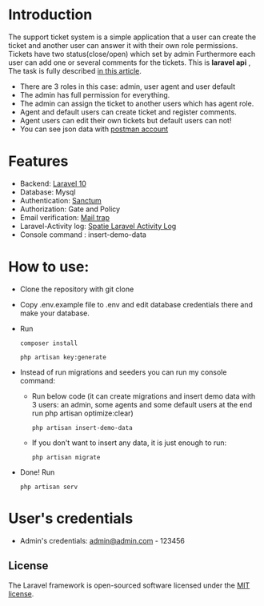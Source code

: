 # Introduction

The support ticket system is a simple application that a user can create the ticket and another user can answer it with their own role permissions. Tickets have two status(close/open) which set by admin
Furthermore each user can add one or several comments for the tickets.
This is **laravel api** , The task is fully described [in this article](https://laraveldaily.com/post/demo-project-laravel-support-ticket-system).

- There are 3 roles in this case: admin, user agent and user default 
- The admin has full permission for everything.
- The admin can assign the ticket to another users which has agent role.
- Agent and default users can create ticket and register comments.
- Agent users can edit their own tickets but default users can not!
- You can see json data with [postman account](https://www.postman.com/blue-crater-7468/workspace/support-ticket)

# Features
- Backend: [Laravel 10](https://laravel.com/docs/10.x/installation)
- Database: Mysql
- Authentication: [Sanctum](https://laravel.com/docs/10.x/sanctum)
- Authorization: Gate and Policy
- Email verification: [Mail trap](https://mailtrap.io) 
- Laravel-Activity log: [Spatie Laravel Activity Log](https://github.com/spatie/laravel-activitylog)
- Console command : insert-demo-data

# How to use:
- Clone the repository with git clone
- Copy .env.example file to .env and edit database credentials there and make your database.
- Run
  ```
  composer install
  ```

  ```
  php artisan key:generate
  ```


- Instead of run migrations and seeders you can run my console command:
    - Run below code (it can create migrations and insert demo data with 3 users: an admin, some agents and some default users at the end run php artisan optimize:clear)
      ``` 
      php artisan insert-demo-data
      ```
    - If you don't want to insert any data, it is just enough to run:
      ``` 
      php artisan migrate 
      ```
- Done! Run
  ```
  php artisan serv
  ```
 

# User's credentials
- Admin's credentials: admin@admin.com - 123456


## License

The Laravel framework is open-sourced software licensed under the [MIT license](https://opensource.org/licenses/MIT).
